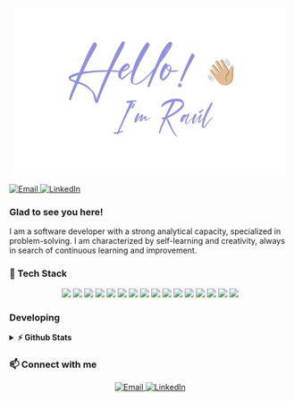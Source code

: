 <p align="center">
  <img src="./assets/github-readme-banner.png" alt="Hello! I'm Raúl" height="300" />
</p>

  <a href="mailto:rmm0.office@gmail.com">
    <img src="https://img.shields.io/badge/rmm0.office@gmail.com-D14836?style=for-the-badge&logo=gmail&logoColor=white" alt="Email" />
  </a>
  <a href="https://linkedin.com/in/rmm0">
    <img src="https://img.shields.io/badge/Raúl-0077B5?style=for-the-badge&logo=linkedin&logoColor=white" alt="LinkedIn" />
  </a>

### Glad to see you here!

I am a software developer with a strong analytical capacity, specialized in problem-solving. I am characterized by self-learning and creativity, always in search of continuous learning and improvement.

### 🔧 Tech Stack

<p align="center">
  <img src="https://img.shields.io/badge/HTML5-E34F26?style=flat-square&logo=html5&logoColor=white" />
  <img src="https://img.shields.io/badge/CSS3-1572B6?style=flat-square&logo=css3&logoColor=white" />
  <img src="https://img.shields.io/badge/SASS-CC6699?style=flat-square&logo=sass&logoColor=white" />
  <img src="https://img.shields.io/badge/PHP-777BB4?style=flat-square&logo=php&logoColor=white" />
  <img src="https://img.shields.io/badge/JavaScript-F7DF1E?style=flat-square&logo=javascript&logoColor=black" />
  <img src="https://img.shields.io/badge/jQuery-0769AD?style=flat-square&logo=jquery&logoColor=white" />
  <img src="https://img.shields.io/badge/Bootstrap-7952B3?style=flat-square&logo=bootstrap&logoColor=white" />
  <img src="https://img.shields.io/badge/Tailwind%20CSS-38B2AC?style=flat-square&logo=tailwind-css&logoColor=white" />
  <img src="https://img.shields.io/badge/Laravel-FF2D20?style=flat-square&logo=laravel&logoColor=white" />
  <img src="https://img.shields.io/badge/Java-007396?style=flat-square&logo=java&logoColor=white" />
  <img src="https://img.shields.io/badge/C++-00599C?style=flat-square&logo=cplusplus&logoColor=white" />
  <img src="https://img.shields.io/badge/MySQL-4479A1?style=flat-square&logo=mysql&logoColor=white" />
  <img src="https://img.shields.io/badge/Git-F05032?style=flat-square&logo=git&logoColor=white" />
  <img src="https://img.shields.io/badge/GitHub-181717?style=flat-square&logo=github&logoColor=white" />
  <img src="https://img.shields.io/badge/Visual%20Studio%20Code-0078D4?style=flat-square&logo=visual-studio-code&logoColor=white" />
  <img src="https://img.shields.io/badge/Linux-FCC624?style=flat-square&logo=linux&logoColor=black" />
</p>

### Developing

<details>	
  <summary><b>⚡ Github Stats</b></summary>

  <img height="170em" src="https://grs-akash.vercel.app/api?username=raulv7z&show_icons=false&hide_border=true&count_private=true&show_icons=true&theme=radical&rank_icon=percentile" />
  <img height="170em" src="https://grs-akash.vercel.app/api/top-langs/?username=raulv7z&hide=html,Jupyter%20Notebook&show_icons=true&hide_border=true&layout=compact&langs_count=8&theme=radical" />
</details>

### 📫 Connect with me

<p align="center">
  <a href="mailto:rmm0.office@gmail.com">
    <img src="https://img.shields.io/badge/rmm0.office@gmail.com-D14836?style=for-the-badge&logo=gmail&logoColor=white" alt="Email" />
  </a>
  <a href="https://linkedin.com/in/rmm0">
    <img src="https://img.shields.io/badge/Raúl-0077B5?style=for-the-badge&logo=linkedin&logoColor=white" alt="LinkedIn" />
  </a>
</p>

